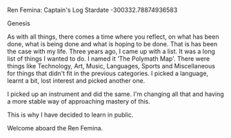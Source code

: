 Ren Femina: Captain's Log Stardate -300332.78874936583

Genesis

As with all things, there comes a time where you reflect, on what has been done, what is being done and what is hoping to be done. That is has been the 
case with my life. Three years ago, I came up with a list. It was a long list of things I wanted to do. I named it 'The Polymath Map'. There were things like Technology, Art, Music, Languages, Sports and Miscellaneous for things that didn't fit in the previous categories. I picked a language, learnt a bit, lost interest and picked another one. 

I picked up an instrument and did the same. I'm changing all that and having a more stable way of approaching mastery of this. 

This is why I have decided to learn in public.

Welcome aboard the Ren Femina.
